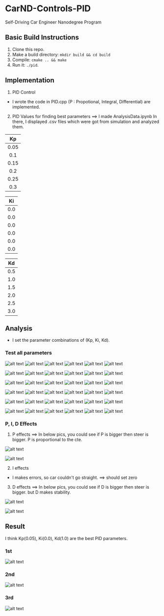 # CarND-Controls-PID
Self-Driving Car Engineer Nanodegree Program

[image000]: ./result/result_0.05_0.00_0.50.csv.png
[image100]: ./result/result_0.10_0.00_0.50.csv.png
[image200]: ./result/result_0.15_0.00_0.50.csv.png
[image300]: ./result/result_0.20_0.00_0.50.csv.png
[image400]: ./result/result_0.25_0.00_0.50.csv.png
[image500]: ./result/result_0.30_0.00_0.50.csv.png

[image001]: ./result/result_0.05_0.00_1.00.csv.png
[image101]: ./result/result_0.10_0.00_1.00.csv.png
[image201]: ./result/result_0.15_0.00_1.00.csv.png
[image301]: ./result/result_0.20_0.00_1.00.csv.png
[image401]: ./result/result_0.25_0.00_1.00.csv.png
[image501]: ./result/result_0.30_0.00_1.00.csv.png

[image002]: ./result/result_0.05_0.00_1.50.csv.png
[image102]: ./result/result_0.10_0.00_1.50.csv.png
[image202]: ./result/result_0.15_0.00_1.50.csv.png
[image302]: ./result/result_0.20_0.00_1.50.csv.png
[image402]: ./result/result_0.25_0.00_1.50.csv.png
[image502]: ./result/result_0.30_0.00_1.50.csv.png

[image003]: ./result/result_0.05_0.00_2.00.csv.png
[image103]: ./result/result_0.10_0.00_2.00.csv.png
[image203]: ./result/result_0.15_0.00_2.00.csv.png
[image303]: ./result/result_0.20_0.00_2.00.csv.png
[image403]: ./result/result_0.25_0.00_2.00.csv.png
[image503]: ./result/result_0.30_0.00_2.00.csv.png

[image004]: ./result/result_0.05_0.00_2.50.csv.png
[image104]: ./result/result_0.10_0.00_2.50.csv.png
[image204]: ./result/result_0.15_0.00_2.50.csv.png
[image304]: ./result/result_0.20_0.00_2.50.csv.png
[image404]: ./result/result_0.25_0.00_2.50.csv.png
[image504]: ./result/result_0.30_0.00_2.50.csv.png

[image005]: ./result/result_0.05_0.00_3.00.csv.png
[image105]: ./result/result_0.10_0.00_3.00.csv.png
[image205]: ./result/result_0.15_0.00_3.00.csv.png
[image305]: ./result/result_0.20_0.00_3.00.csv.png
[image405]: ./result/result_0.25_0.00_3.00.csv.png
[image505]: ./result/result_0.30_0.00_3.00.csv.png

[imagePcte]: ./result/P-Effects_0.00_1.00_cte.png
[imagePsteer]: ./result/P-Effects_0.00_1.00_steer.png
[imageDcte]: ./result/D-Effects_0.10_0.00_cte.png
[imageDsteer]: ./result/D-Effects_0.10_0.00_steer.png


## Basic Build Instructions

1. Clone this repo.
2. Make a build directory: `mkdir build && cd build`
3. Compile: `cmake .. && make`
4. Run it: `./pid`. 


## Implementation
1. PID Control
 - I wrote the code in PID.cpp
   (P : Propotional, Integral, Differential) are implemented.

2. PID Values for finding best parameters
==> I made AnalysisData.ipynb In there, I displayed .csv files which were got from simulation and analyzed them.

| Kp	|
|:-----:|
| 0.05	|
| 0.1	|
| 0.15	|
| 0.2	|
| 0.25	|
| 0.3	|

| Ki	|
|:-----:|
| 0.0	|
| 0.0	|
| 0.0	|
| 0.0	|
| 0.0	|
| 0.0	|

| Kd	| 
|:-----:|
| 0.5	| 
| 1.0	| 
| 1.5	| 
| 2.0	| 
| 2.5	| 
| 3.0	| 


## Analysis
- I set the parameter combinations of (Kp, Ki, Kd).

### Test all parameters
![alt text][image000]
![alt text][image100]
![alt text][image200]
![alt text][image300]
![alt text][image400]
![alt text][image500]

![alt text][image001]
![alt text][image101]
![alt text][image201]
![alt text][image301]
![alt text][image401]
![alt text][image501]


![alt text][image002]
![alt text][image102]
![alt text][image202]
![alt text][image302]
![alt text][image402]
![alt text][image502]


![alt text][image003]
![alt text][image103]
![alt text][image203]
![alt text][image303]
![alt text][image403]
![alt text][image503]


![alt text][image004]
![alt text][image104]
![alt text][image204]
![alt text][image304]
![alt text][image404]
![alt text][image504]

![alt text][image005]
![alt text][image105]
![alt text][image205]
![alt text][image305]
![alt text][image405]
![alt text][image505]

### P, I, D Effects
1) P effects
 ==> In below pics, you could see if P is bigger then steer is bigger. P is proportional to the cte.
 
![alt text][imagePcte]

![alt text][imagePsteer]

2) I effects
 - I makes errors, so car couldn't go straight.
  ==> should set zero

3) D effects
 ==> In below pics, you could see if D is bigger then steer is bigger. but D makes stability.


![alt text][imageDcte]

![alt text][imageDsteer]





## Result
I think Kp(0.05), Ki(0.0), Kd(1.0) are the best PID parameters.

### 1st
![alt text][image001]

### 2nd
![alt text][image002]

### 3rd
![alt text][image100]


